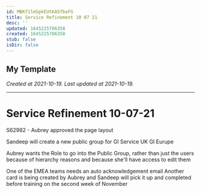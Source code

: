 ```yaml
---
id: MBKf1lm5pkEUtKA5fbeFG
title: Service Refinement 10 07 21
desc: ''
updated: 1645225706358
created: 1645225706358
stub: false
isDir: false
---
```

My Template
---

_Created at 2021-10-19._
_Last updated at 2021-10-19._




---

# Service Refinement 10-07-21


S62982
\- Aubrey approved the page layout

Sandeep will create a new public group for GI Service UK
GI Eurupe

Aubrey wants the Role to go into the Public Group, rather than just the users
because of hierarchy reasons and because she'll have access to edit them

One of the EMEA teams needs an auto acknowledgement email
Another card is being created by Aubrey and Sandeep will pick it up and completed before
training on the second week of November

